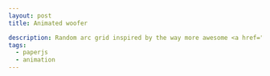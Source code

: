 ```yaml
---
layout: post
title: Animated woofer

description: Random arc grid inspired by the way more awesome <a href="http://www.thismanslife.co.uk/projects/lab/isthisart/">Is this art?</a> project by <a href="https://twitter.com/thismanslife/">James Mellers</a>.
tags:
  - paperjs
  - animation
---
```


<script type="text/paperscript" canvas="canvas-0012">
  view.element.style.backgroundColor = '#85144b';
  arcSize = view.size.height / 12;

  // Start with a circle...
  var arc = new Path.Circle(new Point(100, 70), arcSize);

  // And trim it down to a quarter circle.
  arc.removeSegment(3);
  arc.segments[0].handleIn.y = 0;
  arc.segments[1].handleOut.x = 0;
  arc.segments[2].handleIn.x = 0;
  arc.segments[2].handleOut.y = 0;
  arc.segments[2].point.x = 100;
  arc.fillColor = '#ffffff';

  for (y=0; y<10; y++) {
    for (x=0; x<10; x++) {
      newArc = arc.clone();
      newArc.position = new Point(x*arcSize, y*arcSize);

      switch (getRandomInt(0, 3)) {
        case 0:
          newArc.rotate(0);
          break;
        case 1:
          newArc.rotate(90);
          break;
        case 2:
          newArc.rotate(180);
          break;
        case 3:
          newArc.rotate(270);
      }

      opacity = getRandomInt(40, 95);
      if (opacity < 45) {
        opacity = 0;
      }
      newArc.fillColor.alpha = opacity/100;
    }
  }

  arc.remove();

  project.activeLayer.position = view.center;

  function getRandomInt(min, max) {
    return Math.floor(Math.random() * (max - min)) + min;
  }
</script>

<canvas id="canvas-0012" height="250"></canvas>
